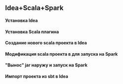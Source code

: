 
##  Idea+Scala+Spark
#### Установка Idea
#### Установка Scala плагина
#### Создание нового scala проекта в Idea
#### Модификация scala проекта в для запуска на Spark
#### "Вынос" jar наружу и запуск на Spark
#### Импорт проекта из sbt в Idea 

